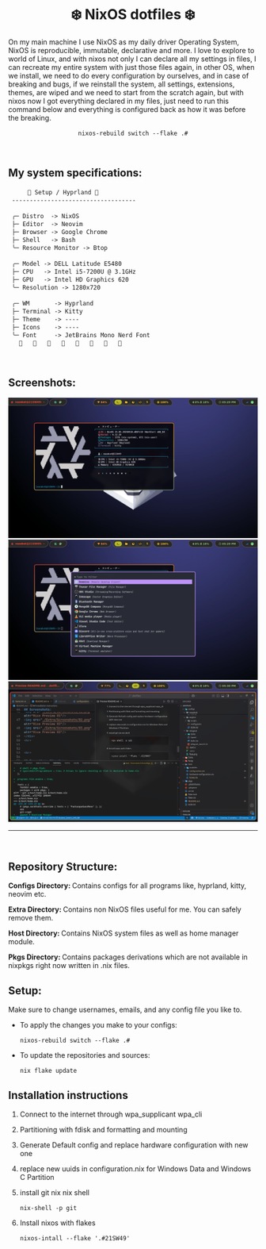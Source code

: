 <div align="center">
<h1>
❄️ NixOS dotfiles ❄️
</h1>
<p align="left">
On my main machine I use NixOS as my daily driver Operating System, NixOS is reproducible, immutable, declarative and more.
I love to explore to world of Linux, and with nixos not only I can declare all my settings in files, I can recreate my entire system with just those files again, in other OS, when we install, we need to do every configuration by ourselves, and in case of breaking and bugs, if we reinstall the system, all settings, extensions, themes, are wiped and we need to start from the scratch again, but with nixos now I got everything declared in my files, just need to run this command below and everything is configured back as how it was before the breaking.
</p>

```
nixos-rebuild switch --flake .#
```

<br>
</div>

## My system specifications:

```mint
⠀⠀   🌸 Setup / Hyprland 🌸
 -----------------------------------

 ╭─ Distro  -> NixOS
 ├─ Editor  -> Neovim
 ├─ Browser -> Google Chrome
 ├─ Shell   -> Bash
 ╰─ Resource Monitor -> Btop

 ╭─ Model -> DELL Latitude E5480
 ├─ CPU   -> Intel i5-7200U @ 3.1GHz
 ├─ GPU   -> Intel HD Graphics 620
 ╰─ Resolution -> 1280x720

 ╭─ WM       -> Hyprland
 ├─ Terminal -> Kitty
 ├─ Theme    -> ----
 ├─ Icons    -> ----
 ╰─ Font     -> JetBrains Mono Nerd Font 
                        
```

<br>

## Screenshots:
<div align="center">
<img src="./Extra/Screenshots/01.png" alt="Rice Preview 01"/>
<img src="./Extra/Screenshots/02.png" alt="Rice Preview 02"/>
<img src="./Extra/Screenshots/03.png" alt="Rice Preview 03"/>
</div>
<hr>


<br>

## Repository Structure:

<b>Configs Directory: </b>Contains configs for all programs like, hyprland, kitty, neovim etc.

<b>Extra Directory: </b>Contains non NixOS files useful for me. You can safely remove them.

<b>Host Directory: </b>Contains NixOS system files as well as home manager module.

<b>Pkgs Directory: </b>Contains packages derivations which are not available in nixpkgs right now written in .nix files.


## Setup:

Make sure to change usernames, emails, and any config file you like to.
- To apply the changes you make to your configs:

  ```
  nixos-rebuild switch --flake .#
  ```

- To update the repositories and sources:

  ```
  nix flake update
  ```

## Installation instructions

1. Connect to the internet through wpa_supplicant wpa_cli

2. Partitioning with fdisk and formatting and mounting

3. Generate Default config and replace hardware configuration with new one

4. replace new uuids in configuration.nix for Windows Data and Windows C Partition

5. install git nix nix shell
    ```
    nix-shell -p git
    ```

6. Install nixos with flakes
    ```
    nixos-intall --flake '.#21SW49'
    ```